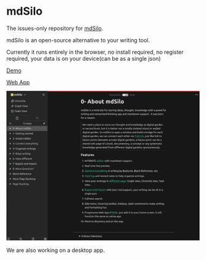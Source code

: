 # mdSilo

The issues-only repository for [mdSilo](https://mdsilo.com).


mdSilo is an open-source alternative to your writing tool. 

Currently it runs entirely in the browser, no install required, no register required, 
your data is on your device(can be as a single json)

[Demo](https://mdsilo.com/app/demo)  

[Web App](https://github.com/danloh/mdSilo-web) 


<p align="center"><img src="https://github.com/mdSilo/mdSilo/blob/main/banner.png" alt="mdSilo" width="1000px" /></p>



We are also working on a desktop app. 

